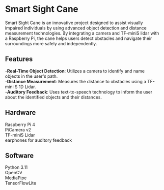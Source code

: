 # Smart Sight Cane
Smart Sight Cane is an innovative project designed to assist visually impaired individuals by using advanced object detection and distance measurement technologies.
By integrating a camera and TF-miniS lidar with a Raspberry Pi, the cane helps users detect obstacles and navigate their surroundings more safely and independently.

## Features <br>
-**Real-Time Object Detection**: Utilizes a camera to identify and name objects in the user's path. <br>
-**Distance Measurement**: Measures the distance to obstacles using a TF-mini S 1D Lidar. <br>
-**Auditory Feedback**: Uses text-to-speech technology to inform the user about the identified objects and their distances. <br>


## Hardware
Raspberry Pi 4 <br>
PiCamera v2 <br>
TF-miniS Lidar <br>
earphones for auditory feedback <br>

## Software
Python 3.11 <br>
OpenCV <br>
MediaPipe <br>
TensorFlowLite <br>
